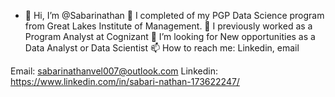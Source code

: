 - 👋 Hi, I’m @Sabarinathan
🌱 I completed of my PGP Data Science program from Great Lakes Institute of Management.
🔭 I previously worked as a Program Analyst at Cognizant
🤔 I’m looking for New opportunities as a Data Analyst or Data Scientist
📫 How to reach me: Linkedin, email

Email: sabarinathanvel007@outlook.com
Linkedin: https://www.linkedin.com/in/sabari-nathan-173622247/

<!---
Sabarinathan-369/Sabarinathan-369 is a ✨ special ✨ repository because its `README.md` (this file) appears on your GitHub profile.
You can click the Preview link to take a look at your changes.
--->
